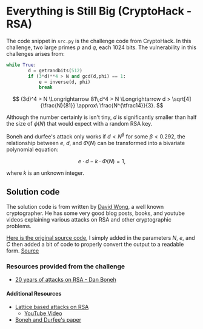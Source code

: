 # Everything is Still Big (CryptoHack - RSA)

The code snippet in `src.py` is the challenge code from CryptoHack. In this challenge, two large primes $p$ and $q$, each $1024$ bits. The vulnerability in this challenges arises from:

```python
while True:
        d = getrandbits(512)
        if (3*d)**4 > N and gcd(d,phi) == 1:
            e = inverse(d, phi)
            break
```

$$
(3d)^4 > N 
\Longrightarrow
81\,d^4 > N
\Longrightarrow
d > \sqrt[4]{\frac{N}{81}}
\approx\
\frac{N^{\tfrac14}}{3}.
$$

Although the number certainly is isn't tiny, $d$ is significantly smaller than half the size of $\phi(N)$ that would expect with a random RSA key.

Boneh and durfee's attack only works if $d < N^{\beta}$ for some $\beta < 0.292$, the relationship between $e$, $d$, and $\Phi(N)$ can be transformed into a bivariate polynomial equation:

$$
e \cdot d - k \cdot \Phi(N) = 1,
$$

where $k$ is an unknown integer.

## Solution code

The solution code is from written by [David Wong](https://github.com/mimoo), a well known cryptographer. He has some very good blog posts, books, and youtube videos explaining various attacks on RSA and other cryptographic problems.

[Here is the original source code](https://github.com/mimoo/RSA-and-LLL-attacks/blob/master/boneh_durfee.sage), I simply added in the parameters $N$, $e$, and $C$ then added a bit of code to properly convert the output to a readable form. [Source](./boneh_durfee.sage)

### Resources provided from the challenge

- [20 years of attacks on RSA - Dan Boneh](https://crypto.stanford.edu/~dabo/papers/RSA-survey.pdf)

#### Additional Resources

- [Lattice based attacks on RSA](https://github.com/mimoo/RSA-and-LLL-attacks/tree/master?tab=readme-ov-file#boneh-durfee)
    - [YouTube Video](https://www.youtube.com/watch?v=3cicTG3zeVQ   )
- [Boneh and Durfee's paper](https://crypto.stanford.edu/~dabo/papers/RSA-survey.pdf)
